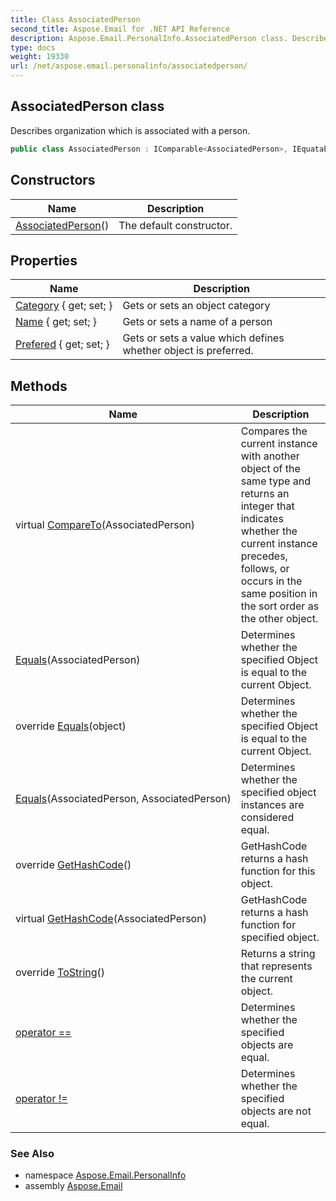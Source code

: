 ```yaml
---
title: Class AssociatedPerson
second_title: Aspose.Email for .NET API Reference
description: Aspose.Email.PersonalInfo.AssociatedPerson class. Describes organization which is associated with a person
type: docs
weight: 19330
url: /net/aspose.email.personalinfo/associatedperson/
---
```

## AssociatedPerson class

Describes organization which is associated with a person.

```csharp
public class AssociatedPerson : IComparable<AssociatedPerson>, IEquatable<AssociatedPerson>
```

## Constructors

| Name | Description |
| --- | --- |
| [AssociatedPerson](associatedperson/)() | The default constructor. |

## Properties

| Name | Description |
| --- | --- |
| [Category](../../aspose.email.personalinfo/associatedperson/category/) { get; set; } | Gets or sets an object category |
| [Name](../../aspose.email.personalinfo/associatedperson/name/) { get; set; } | Gets or sets a name of a person |
| [Prefered](../../aspose.email.personalinfo/associatedperson/prefered/) { get; set; } | Gets or sets a value which defines whether object is preferred. |

## Methods

| Name | Description |
| --- | --- |
| virtual [CompareTo](../../aspose.email.personalinfo/associatedperson/compareto/)(AssociatedPerson) | Compares the current instance with another object of the same type and returns an integer that indicates whether the current instance precedes, follows, or occurs in the same position in the sort order as the other object. |
| [Equals](../../aspose.email.personalinfo/associatedperson/equals/#equals)(AssociatedPerson) | Determines whether the specified Object is equal to the current Object. |
| override [Equals](../../aspose.email.personalinfo/associatedperson/equals/#equals_2)(object) | Determines whether the specified Object is equal to the current Object. |
| [Equals](../../aspose.email.personalinfo/associatedperson/equals/#equals_1)(AssociatedPerson, AssociatedPerson) | Determines whether the specified object instances are considered equal. |
| override [GetHashCode](../../aspose.email.personalinfo/associatedperson/gethashcode/#gethashcode)() | GetHashCode returns a hash function for this object. |
| virtual [GetHashCode](../../aspose.email.personalinfo/associatedperson/gethashcode/#gethashcode_1)(AssociatedPerson) | GetHashCode returns a hash function for specified object. |
| override [ToString](../../aspose.email.personalinfo/associatedperson/tostring/)() | Returns a string that represents the current object. |
| [operator ==](../../aspose.email.personalinfo/associatedperson/op_equality/) | Determines whether the specified objects are equal. |
| [operator !=](../../aspose.email.personalinfo/associatedperson/op_inequality/) | Determines whether the specified objects are not equal. |

### See Also

* namespace [Aspose.Email.PersonalInfo](../../aspose.email.personalinfo/)
* assembly [Aspose.Email](../../)


